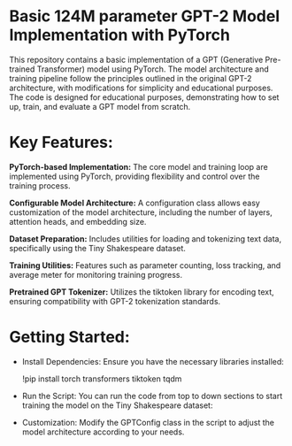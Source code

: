 # Basic 124M parameter GPT-2 Model Implementation with PyTorch

This repository contains a basic implementation of a GPT (Generative Pre-trained Transformer) model using PyTorch. The model architecture and training pipeline follow the principles outlined in the original GPT-2 architecture, with modifications for simplicity and educational purposes. The code is designed for educational purposes, demonstrating how to set up, train, and evaluate a GPT model from scratch.

# Key Features:

**PyTorch-based Implementation:** The core model and training loop are implemented using PyTorch, providing flexibility and control over the training process.

**Configurable Model Architecture:** A configuration class allows easy customization of the model architecture, including the number of layers, attention heads, and embedding size.

**Dataset Preparation:** Includes utilities for loading and tokenizing text data, specifically using the Tiny Shakespeare dataset.

**Training Utilities:** Features such as parameter counting, loss tracking, and average meter for monitoring training progress.

**Pretrained GPT Tokenizer:** Utilizes the tiktoken library for encoding text, ensuring compatibility with GPT-2 tokenization standards.


# Getting Started:
- Install Dependencies: Ensure you have the necessary libraries installed:

    !pip install torch transformers tiktoken tqdm

- Run the Script: You can run the code from top to down sections to start training the model on the Tiny Shakespeare dataset:

- Customization: Modify the GPTConfig class in the script to adjust the model architecture according to your needs.
